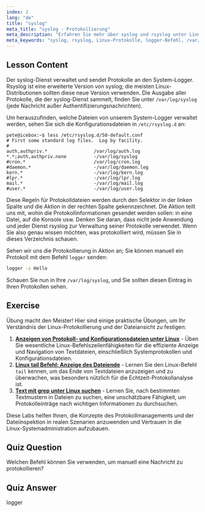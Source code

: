 ```yaml
---
index: 2
lang: "de"
title: "syslog"
meta_title: "syslog - Protokollierung"
meta_description: "Erfahren Sie mehr über syslog und rsyslog unter Linux, wie Sie Systemprotokolle verwalten und den logger-Befehl verwenden. Beginnen Sie mit diesem anfängerfreundlichen Tutorial!"
meta_keywords: "syslog, rsyslog, Linux-Protokolle, logger-Befehl, /var/log/syslog, Linux-Tutorial, Anfänger-Linux, Systemprotokollierung"
---
```


## Lesson Content

Der syslog-Dienst verwaltet und sendet Protokolle an den System-Logger. Rsyslog ist eine erweiterte Version von syslog; die meisten Linux-Distributionen sollten diese neue Version verwenden. Die Ausgabe aller Protokolle, die der syslog-Dienst sammelt, finden Sie unter `/var/log/syslog` (jede Nachricht außer Authentifizierungsnachrichten).

Um herauszufinden, welche Dateien von unserem System-Logger verwaltet werden, sehen Sie sich die Konfigurationsdateien in `/etc/rsyslog.d` an:

```plaintext
pete@icebox:~$ less /etc/rsyslog.d/50-default.conf
# First some standard log files.  Log by facility.
#
auth,authpriv.*                 /var/log/auth.log
*.*;auth,authpriv.none          -/var/log/syslog
#cron.*                         /var/log/cron.log
#daemon.*                       -/var/log/daemon.log
kern.*                          -/var/log/kern.log
#lpr.*                          -/var/log/lpr.log
mail.*                          -/var/log/mail.log
#user.*                         -/var/log/user.log
```

Diese Regeln für Protokolldateien werden durch den Selektor in der linken Spalte und die Aktion in der rechten Spalte gekennzeichnet. Die Aktion teilt uns mit, wohin die Protokollinformationen gesendet werden sollen: in eine Datei, auf die Konsole usw. Denken Sie daran, dass nicht jede Anwendung und jeder Dienst rsyslog zur Verwaltung seiner Protokolle verwendet. Wenn Sie also genau wissen möchten, was protokolliert wird, müssen Sie in dieses Verzeichnis schauen.

Sehen wir uns die Protokollierung in Aktion an; Sie können manuell ein Protokoll mit dem Befehl `logger` senden:

```bash
logger -s Hello
```

Schauen Sie nun in Ihre `/var/log/syslog`, und Sie sollten diesen Eintrag in Ihren Protokollen sehen.

## Exercise

Übung macht den Meister! Hier sind einige praktische Übungen, um Ihr Verständnis der Linux-Protokollierung und der Dateiansicht zu festigen:

1. **[Anzeigen von Protokoll- und Konfigurationsdateien unter Linux](https://labex.io/de/labs/linux-viewing-log-and-configuration-files-in-linux-387914)** - Üben Sie wesentliche Linux-Befehlszeilenfähigkeiten für die effiziente Anzeige und Navigation von Textdateien, einschließlich Systemprotokollen und Konfigurationsdateien.
2. **[Linux tail Befehl: Anzeige des Dateiende](https://labex.io/de/labs/linux-linux-tail-command-file-end-display-214303)** - Lernen Sie den Linux-Befehl `tail` kennen, um das Ende von Textdateien anzuzeigen und zu überwachen, was besonders nützlich für die Echtzeit-Protokollanalyse ist.
3. **[Text mit grep unter Linux suchen](https://labex.io/de/labs/comptia-search-text-with-grep-in-linux-590841)** - Lernen Sie, nach bestimmten Textmustern in Dateien zu suchen, eine unschätzbare Fähigkeit, um Protokolleinträge nach wichtigen Informationen zu durchsuchen.

Diese Labs helfen Ihnen, die Konzepte des Protokollmanagements und der Dateiinspektion in realen Szenarien anzuwenden und Vertrauen in die Linux-Systemadministration aufzubauen.

## Quiz Question

Welchen Befehl können Sie verwenden, um manuell eine Nachricht zu protokollieren?

## Quiz Answer

logger
